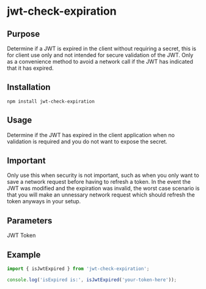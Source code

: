 # jwt-check-expiration

## Purpose

Determine if a JWT is expired in the client without requiring a secret, this is for client use only and not intended for secure validation of the JWT. Only as a convenience method to avoid a network call if the JWT has indicated that it has expired.

## Installation

`npm install jwt-check-expiration`

## Usage

Determine if the JWT has expired in the client application when no validation is required and you do not want to expose the secret.

## Important

Only use this when security is not important, such as when you only want to save a network request before having to refresh a token.  In the event the JWT was modified and the expiration was invalid, the worst case scenario is that you will make an unnessary network request which should refresh the token anyways in your setup.

## Parameters

JWT Token

## Example

```js
import { isJwtExpired } from 'jwt-check-expiration';

console.log('isExpired is:', isJwtExpired('your-token-here'));
```
